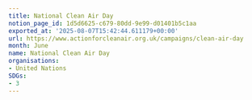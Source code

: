 ```yaml
---
title: National Clean Air Day
notion_page_id: 1d5d6625-c679-80dd-9e99-d01401b5c1aa
exported_at: '2025-08-07T15:42:44.611179+00:00'
url: https://www.actionforcleanair.org.uk/campaigns/clean-air-day
month: June
name: National Clean Air Day
organisations:
- United Nations
SDGs:
- 3
---
```


